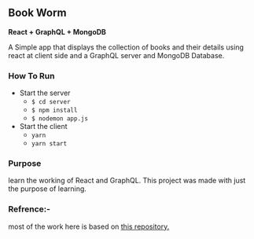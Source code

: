 ## Book Worm

**React + GraphQL + MongoDB**

A Simple app that displays the collection of books and their details using react at client side and a GraphQL server and MongoDB Database.

### How To Run
* Start the server
  * `$ cd server`
  * `$ npm install`
  * `$ nodemon app.js`
* Start the client
  * `yarn`
  * `yarn start`

### Purpose
learn the working of React and GraphQL. This project was made with just the purpose of learning.

### Refrence:-
most of the work here is based on [this repository.](https://github.com/iamshaunjp/graphql-playlist)
